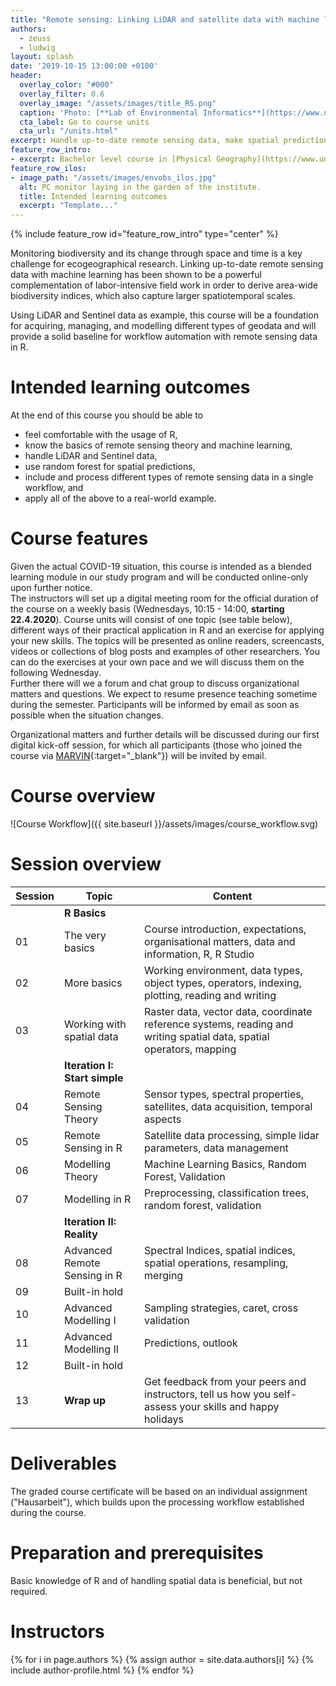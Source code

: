 ```yaml
---
title: "Remote sensing: Linking LiDAR and satellite data with machine learning"
authors:
  - zeuss
  - ludwig
layout: splash
date: '2019-10-15 13:00:00 +0100'
header:
  overlay_color: "#000"
  overlay_filter: 0.6
  overlay_image: "/assets/images/title_RS.png"
  caption: 'Photo: [**Lab of Environmental Informatics**](https://www.uni-marburg.de/de/fb19/disciplines/physisch/umweltinformatik/umweltinformatik){:target="_blank"}'
  cta_label: Go to course units
  cta_url: "/units.html"
excerpt: Handle up-to-date remote sensing data, make spatial predictions with machine learning, and become familiar with advanced remote sensing modelling in R
feature_row_intro:
- excerpt: Bachelor level course in [Physical Geography](https://www.uni-marburg.de/de/fb19/studium/studiengaenge/bachelor-geographie/herzlich-willkommen-beim-bachelor-geographie){:target="_blank"} at Marburg University
feature_row_ilos:
- image_path: "/assets/images/envobs_ilos.jpg"
  alt: PC monitor laying in the garden of the institute.
  title: Intended learning outcomes
  excerpt: "Template..."
---
```


{% include feature_row id="feature_row_intro" type="center" %}

<!-- Funkychunky -->

Monitoring biodiversity and its change through space and time is a key challenge for ecogeographical research. 
Linking up-to-date remote sensing data with machine learning has been shown to be a powerful complementation of labor-intensive field work in order to derive area-wide biodiversity indices, which also capture larger spatiotemporal scales. 

Using LiDAR and Sentinel data as example, this course will be a foundation for acquiring, managing, and modelling different types of geodata and will provide a solid baseline for workflow automation with remote sensing data in R.


# Intended learning outcomes
At the end of this course you should be able to

* feel comfortable with the usage of R,
* know the basics of remote sensing theory and machine learning,
* handle LiDAR and Sentinel data,
* use random forest for spatial predictions,
* include and process different types of remote sensing data in a single workflow, and
* apply all of the above to a real-world example.



# Course features

Given the actual COVID-19 situation, this course is intended as a blended learning module in our study program and will be conducted online-only upon further notice.  
The instructors will set up a digital meeting room for the official duration of the course on a weekly basis (Wednesdays, 10:15 - 14:00, **starting 22.4.2020**). Course units will consist of one topic (see table below), different ways of their practical application in R and an exercise for applying your new skills. The topics will be presented as online readers, screencasts, videos or collections of blog posts and examples of other researchers. You can do the exercises at your own pace and we will discuss them on the following Wednesday.  
Further there will we a forum and chat group to discuss organizational matters and questions. We expect to resume presence teaching sometime during the semester. Participants will be informed by email as soon as possible when the situation changes.

Organizational matters and further details will be discussed during our first digital kick-off session, 
for which all participants (those who joined the course via [MARVIN](https://marvin.uni-marburg.de){:target="_blank"}) will be invited by email.



# Course overview

![Course Workflow]({{ site.baseurl }}/assets/images/course_workflow.svg)<!-- -->



# Session overview

| Session | Topic | Content |
|---------|-------|---------|
|| **R Basics** ||
| 01 | The very basics              | Course introduction, expectations, organisational matters, data and information, R, R Studio |
| 02 | More basics                  | Working environment, data types, object types, operators, indexing, plotting, reading and writing |
| 03 | Working with spatial data    | Raster data, vector data, coordinate reference systems, reading and writing spatial data, spatial operators, mapping |
|| **Iteration I: Start simple** ||
| 04 | Remote Sensing Theory                    | Sensor types, spectral properties, satellites, data acquisition, temporal aspects  |
| 05 | Remote Sensing in R		                | Satellite data processing, simple lidar parameters, data management|
| 06 | Modelling Theory             | Machine Learning Basics, Random Forest, Validation  |
| 07 | Modelling in R               | Preprocessing, classification trees, random forest, validation|
|| **Iteration II: Reality** ||
| 08 | Advanced Remote Sensing in R    		  | Spectral Indices, spatial indices, spatial operations, resampling, merging|
| 09 | Built-in hold||
| 10 | Advanced Modelling I    		| Sampling strategies, caret, cross validation|
| 11 | Advanced Modelling II  	    | Predictions, outlook |
| 12 | Built-in hold||
| 13 | **Wrap up**                  | Get feedback from your peers and instructors, tell us how you self-assess your skills and happy holidays |


# Deliverables

The graded course certificate will be based on an individual assignment ("Hausarbeit"), which builds upon the processing workflow established during the course.



<!--Note: Prüfungsleistung ist eine Hausarbeit über ein verwandtes Thema (anderes Gebiet, anderes Modell, andere Daten, etc.) -->


# Preparation and prerequisites

Basic knowledge of R and of handling spatial data is beneficial, but not required.

<!-- <br />  -->


# Instructors

{% for i in page.authors %} 
  {% assign author = site.data.authors[i] %}
  {% include author-profile.html %}
{% endfor %}




